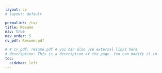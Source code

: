 ```yaml
---
layout: cv
# layout: default

permalink: /cv/
title: Resume
nav: true
nav_order: 5
cv_pdf: Resume.pdf

# # cv_pdf: resume.pdf # you can also use external links here
# description: This is a description of the page. You can modify it in '_pages/cv.md'. You can also change or remove the top pdf download button.
toc:
  sidebar: left
---
```

